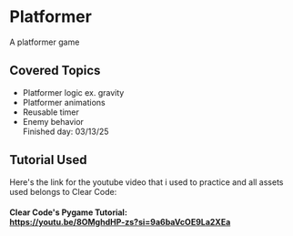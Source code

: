 # Platformer
A platformer game

## Covered Topics
- Platformer logic ex. gravity
- Platformer animations
- Reusable timer
- Enemy behavior <br>
Finished day: 03/13/25

## Tutorial Used
Here's the link for the youtube video that i used to practice and all assets used belongs to Clear Code:<br>
#### Clear Code's Pygame Tutorial: <br> https://youtu.be/8OMghdHP-zs?si=9a6baVcOE9La2XEa
